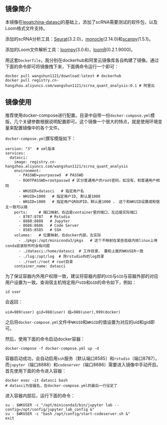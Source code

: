 ## 镜像简介

本镜像在[leoatchina-datasci](https://github.com/leoatchina/leoatchina-datasci)的基础上，添加了scRNA需要测试的软件包，以及Loom格式文件支持。

添加的scRNA分析工具：[Seurat](https://satijalab.org/seurat/)(3.2.0)，[monocle](https://bioconductor.org/packages/release/bioc/html/monocle.html)(2.14.0)和[scanpy](https://scanpy.readthedocs.io/en/stable/)(1.5.1)。

添加的Loom文件解析工具：[loompy](http://loompy.org)(3.0.6)，[loomR](https://satijalab.org/loomR/loomR_tutorial.html)(0.2.1.9000)。

用这套`Dockerfile`，我分别在dockerhub和阿里云镜像库各自构建了镜像。通过下面的命令即可将镜像拽下来，下面俩命令运行一个即可：

```
docker pull wangshun1121/download:latest # dockerhub
docker pull registry.cn-hangzhou.aliyuncs.com/wangshun1121/scrna_quant_analysis:0.1 # 阿里云
```

## 镜像使用

推荐使用docker-compose进行配置。目录中自带一份`docker-compose.yml`模版，几个关键参数根据说明配置即可。这个镜像一个很大的特点，就是使用环境变量来配置镜像中的各个文件。

`docker-compose.yml`撰写模版如下：

```
version: "3"  # xml版本
services:
  datasci:
    image: registry.cn-hangzhou.aliyuncs.com/wangshun1121/scrna_quant_analysis
    environment:
      - PASSWD=yourpasswd  # PASSWD
      - ROOTPASSWD=rootpasswd # 区分普通用户的root密码，如没有，和普通用户相同
      - WKUSER=datasci   # 指定用户名
      - WKUID=1000   # 指定用户ID, 默认是1000
      - WKGID=1000   # 指定用户GROUPID，默认是1000 ， 这个和WKUID设置成和宿主一致可以搞
    ports:     # 端口映射，右边是container里的端口，左边是实际端口
      - 8787:8787   # Rstudio
      - 8888:8888   # Jupyter
      - 8686:8686   # Code Server
      - 8585:8585   # SSH
    volumes:   # 位置映射，右docker内部，左实际
      - ./pkgs:/opt/miniconda3/pkgs   # 这个不映射在某些低级内核linux上用conda安装软件时会有问题
      - ./datasci:/home/datasci  # 工作目录， 要和上面的WKUSER一致
      - ./log:/opt/log  # 除rstudio外的log目录
      - ./root:/root # root目录
    container_name: datasci
```

为了保证容器内外用户权限一致，建议将容器内部的`UID`与`GID`与容器外部的对应用户设置为一致。查询宿主机特定用户`UID`和`GID`的命令如下，例如：

```
id user
```

会返回：

```
uid=989(user) gid=988(user) 组=988(user),999(docker)
```

之后将`docker-compose.yml`文件中`WKUID`和`WKGID`的值设置为对应的uid和gid即可。

然后，使用下面的命令启动docker容器：

```
docker-compose -f docker-compose.yml up -d
```

容器启动成功，会自动启用`ssh`服务（默认端口8585）和`rstudio`（端口8787）。而`jupyter`（端口8888）和`codeserver`（端口8686）需要进入镜像中手动开启。首先使用下面的命令进入容器：

```
docker exec -it datasci bash 
# datasci为容器名，在docker-compose.yml的最后一行设定了
```

进入容器内部后，运行下面的命令：

```
su - $WKUSER -c "/opt/miniconda3/bin/jupyter lab --config=/opt/config/jupyter_lab_config &"
su - $WKUSER -c "bash /opt/config/start-codeserver.sh &"
exit
```

